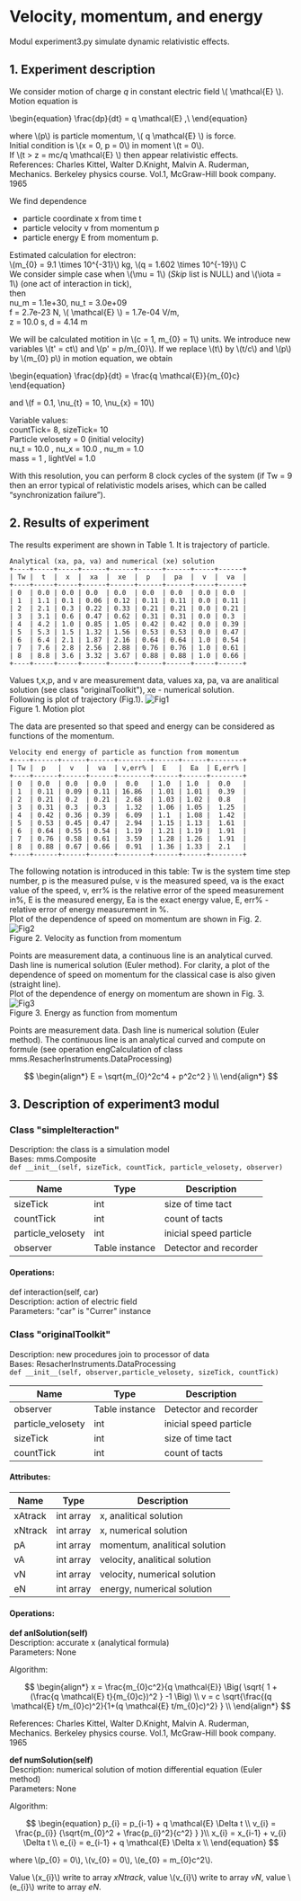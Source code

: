 # Velocity, momentum, and energy
Modul experiment3.py simulate dynamic relativistic effects.  
  
## 1. Experiment description
We consider motion of charge *q* in constant electric field \\( \mathcal{E} \\). Motion equation is  

\begin{equation}
    \frac{dp}{dt} = q \mathcal{E}  ,\\ 
\end{equation}
  
where \\(p\\) is particle momentum, \\( q \mathcal{E} \\) is force.  
Initial condition is \\(x = 0, p = 0\\) in moment \\(t = 0\\).  
If \\(t > z = mc/q \mathcal{E} \\) then appear relativistic effects.  
References: Charles Kittel, Walter D.Knight, Malvin A. Ruderman, Mechanics. Berkeley physics course. Vol.1, McGraw-Hill book company. 1965  
  
We find dependence  
- particle coordinate x from time t
- particle velocity v from momentum p
- particle energy E from momentum p.  

Estimated calculation for electron:  
\\(m_{0} = 9.1 \times 10^{-31}\\)  kg, \\(q = 1.602 \times 10^{-19}\\) C  
We consider simple case when \\(\mu = 1\\)  (*Skip* list is NULL) and \\(\iota = 1\\) (one act of interaction in tick),    
then  
nu_m =  1.1e+30, nu_t =  3.0e+09  
f = 2.7e-23  N, \\( \mathcal{E} \\) = 1.7e-04  V/m,  
z =  10.0 s, d =  4.14  m  
 
  
We will be calculated motition in \\(c = 1, m_{0} = 1\\) units. We introduce new  variables \\(t' = ct\\) and \\(p' = p/m_{0}\\). If we replace \\(t\\) by \\(t/c\\) and \\(p\\) by \\(m_{0} p\\) in motion equation, we obtain  
  
\begin{equation}
    \frac{dp}{dt} = \frac{q \mathcal{E}}{m_{0}c}  
\end{equation}
  
and \\(f = 0.1, \nu_{t} = 10, \nu_{x} = 10\\)  
  
Variable values:  
countTick= 8, sizeTick= 10  
Particle velosety = 0  (initial velocity)  
nu_t = 10.0 , nu_x = 10.0 , nu_m = 1.0  
mass = 1 , lightVel = 1.0  
  
With this resolution, you can perform 8 clock cycles of the system (if Tw = 9 then an error typical of relativistic models arises, which can be called “synchronization failure”).  


## 2. Results of experiment

The results experiment are shown in Table 1. It is trajectory of particle. 
```
Analytical (xa, pa, va) and numerical (xe) solution
+----+-----+-----+------+------+------+------+-----+------+
| Tw |  t  |  x  |  xa  |  xe  |  p   |  pa  |  v  |  va  |
+----+-----+-----+------+------+------+------+-----+------+
| 0  | 0.0 | 0.0 | 0.0  | 0.0  | 0.0  | 0.0  | 0.0 | 0.0  |
| 1  | 1.1 | 0.1 | 0.06 | 0.12 | 0.11 | 0.11 | 0.0 | 0.11 |
| 2  | 2.1 | 0.3 | 0.22 | 0.33 | 0.21 | 0.21 | 0.0 | 0.21 |
| 3  | 3.1 | 0.6 | 0.47 | 0.62 | 0.31 | 0.31 | 0.0 | 0.3  |
| 4  | 4.2 | 1.0 | 0.85 | 1.05 | 0.42 | 0.42 | 0.0 | 0.39 |
| 5  | 5.3 | 1.5 | 1.32 | 1.56 | 0.53 | 0.53 | 0.0 | 0.47 |
| 6  | 6.4 | 2.1 | 1.87 | 2.16 | 0.64 | 0.64 | 1.0 | 0.54 |
| 7  | 7.6 | 2.8 | 2.56 | 2.88 | 0.76 | 0.76 | 1.0 | 0.61 |
| 8  | 8.8 | 3.6 | 3.32 | 3.67 | 0.88 | 0.88 | 1.0 | 0.66 |
+----+-----+-----+------+------+------+------+-----+------+
```  
Values t,x,p, and v are measurement data, values xa, pa, va are analitical solution (see class "originalToolkit"), xe - numerical solution.  
Following is plot of trajectory (Fig.1).
![Fig1](Fig3-3-1.png)  
Figure 1. Motion plot  
  
The data are presented so that speed and energy can be considered as functions of the momentum.  
```  
Velocity end energy of particle as function from momentum  
+----+------+------+------+--------+------+------+--------+
| Tw |  p   |  v   |  va  | v,err% |  E   |  Ea  | E,err% |
+----+------+------+------+--------+------+------+--------+
| 0  | 0.0  | 0.0  | 0.0  |  0.0   | 1.0  | 1.0  |  0.0   |
| 1  | 0.11 | 0.09 | 0.11 | 16.86  | 1.01 | 1.01 |  0.39  |
| 2  | 0.21 | 0.2  | 0.21 |  2.68  | 1.03 | 1.02 |  0.8   |
| 3  | 0.31 | 0.3  | 0.3  |  1.32  | 1.06 | 1.05 |  1.25  |
| 4  | 0.42 | 0.36 | 0.39 |  6.09  | 1.1  | 1.08 |  1.42  |
| 5  | 0.53 | 0.45 | 0.47 |  2.94  | 1.15 | 1.13 |  1.61  |
| 6  | 0.64 | 0.55 | 0.54 |  1.19  | 1.21 | 1.19 |  1.91  |
| 7  | 0.76 | 0.58 | 0.61 |  3.59  | 1.28 | 1.26 |  1.91  |
| 8  | 0.88 | 0.67 | 0.66 |  0.91  | 1.36 | 1.33 |  2.1   |
+----+------+------+------+--------+------+------+--------+
```  
The following notation is introduced in this table: Tw is the system time step number, p is the measured pulse, v is the measured speed, va is the exact value of the speed, v, err% is the relative error of the speed measurement in%, E is the measured energy, Ea is the exact energy value, E, err% - relative error of energy measurement in %.  
Plot of the dependence of speed on momentum are shown in Fig. 2.  
![Fig2](Fig3-3-2.png)  
Figure 2. Velocity as function from momentum  
  
Points are measurement data, a continuous line is an analytical curved. Dash line is numerical solution (Euler method). For clarity, a plot of the dependence of speed on momentum for the classical case is also given (straight line).  
Plot of the dependence of energy on momentum are shown in Fig. 3.  
![Fig3](Fig3-3-3.png)  
Figure 3. Energy as function from momentum  
  
Points are measurement data. Dash line is numerical solution (Euler method). The continuous line is an analytical curved and compute on formule (see operation engCalculation of class mms.ResacherInstruments.DataProcessing)
  
$$
\begin{align*}  
E = \sqrt{m_{0}^2c^4 + p^2c^2 }   \\  
\end{align*}  
$$   
  
  
  
## 3. Description of experiment3 modul

### Class "simpleIteraction"
Description: the class is a simulation model  
Bases: mms.Composite    
`def __init__(self, sizeTick, countTick, particle_velosety, observer)`  
  
Name | Type | Description  
---- | ---- | ----------- 
sizeTick | int | size of time tact
countTick | int | count of tacts
particle_velosety | int | inicial speed particle
observer | Table instance | Detector and recorder
  
#### Operations: 
def interaction(self, car)  
Description:  action of electric field  
Parameters: "car" is "Currer" instance  
    
### Class "originalToolkit"   
Description: new procedures join to processor of data  
Bases: ResacherInstruments.DataProcessing    
`def __init__(self, observer,particle_velosety, sizeTick, countTick)`  
  
Name | Type | Description  
---- | ---- | ----------- 
observer | Table instance | Detector and recorder
particle_velosety | int | inicial speed particle
sizeTick | int | size of time tact
countTick | int | count of tacts

#### Attributes: 
  
Name | Type | Description  
---- | ---- | ----------- 
xAtrack | int array | x, analitical solution  
xNtrack | int array| x, numerical solution 
pA | int array| momentum, analitical solution  
vA | int array| velocity, analitical solution  
vN | int array| velocity, numerical solution
eN | int array| energy, numerical solution
  
  
#### Operations: 
**def anlSolution(self)**  
Description: accurate x (analytical formula)  
Parameters: None  
  
Algorithm: 
  
$$
\begin{align*} 
x = \frac{m_{0}c^2}{q \mathcal{E}} \Big( \sqrt{ 1 + (\frac{q \mathcal{E} t}{m_{0}c})^2 } -1 \Big)  \\  
v = c \sqrt{\frac{(q \mathcal{E} t/m_{0}c)^2}{1+(q \mathcal{E} t/m_{0}c)^2} }   \\  
\end{align*} 
$$  
  
References: Charles Kittel, Walter D.Knight, Malvin A. Ruderman, Mechanics. Berkeley physics course. Vol.1, McGraw-Hill book company. 1965  
  
**def numSolution(self)**  
Description: numerical solution of motion differential equation  (Euler method)   
Parameters: None  
  
Algorithm: 
  
$$
\begin{equation}  
p_{i} = p_{i-1} + q \mathcal{E} \Delta t \\  
v_{i} = \frac{p_{i}} {\sqrt{m_{0}^2 + \frac{p_{i}^2}{c^2} } }\\  
x_{i} = x_{i-1} + v_{i} \Delta t  \\  
e_{i} = e_{i-1} + q \mathcal{E} \Delta x \\  
\end{equation}  
$$  
  
where \\(p_{0} = 0\\), \\(v_{0} = 0\\),  \\(e_{0} = m_{0}c^2\\).  
  
Value \\(x_{i}\\) write to array *xNtrack*, value \\(v_{i}\\) write to array *vN*, value \\(e_{i}\\) write to array *eN*.  
    

    
